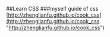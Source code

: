 ##Learn CSS
###myself guide of css
[http://zhenglianfu.github.io/cook_css](http://zhenglianfu.github.io/cook_css "http://zhenglianfu.github.io/cook_css")